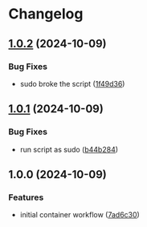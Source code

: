 # Changelog

## [1.0.2](https://github.com/Bane-NOR/actions-runner/compare/v1.0.1...v1.0.2) (2024-10-09)


### Bug Fixes

* sudo broke the script ([1f49d36](https://github.com/Bane-NOR/actions-runner/commit/1f49d365770e04fad1ef561b308a867bc70f0d8c))

## [1.0.1](https://github.com/Bane-NOR/actions-runner/compare/v1.0.0...v1.0.1) (2024-10-09)


### Bug Fixes

* run script as sudo ([b44b284](https://github.com/Bane-NOR/actions-runner/commit/b44b284ce6b8fecba8389da8f0e75b767cff5e28))

## 1.0.0 (2024-10-09)


### Features

* initial container workflow ([7ad6c30](https://github.com/Bane-NOR/actions-runner/commit/7ad6c304d88f45bbcaf7d6f9d90bccf51f98589b))
